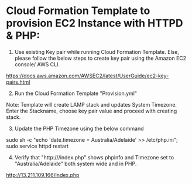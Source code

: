 # Cloud Formation Template to provision EC2 Instance with HTTPD & PHP: 

1) Use existing Key pair while running Cloud Formation Template. Else, please follow the below steps to create key pair using the Amazon EC2 console/ AWS CLI.  

https://docs.aws.amazon.com/AWSEC2/latest/UserGuide/ec2-key-pairs.html

2) Run the Cloud Formation Template "Provision.yml"

Note: Template will create LAMP stack and updates System Timezone. Enter the Stackname, choose key pair value and proceed with creating stack. 

3) Update the PHP Timezone using the below command

sudo sh -c "echo 'date.timezone = Australia/Adelaide' >> /etc/php.ini"; sudo service httpd restart

4) Verify that "http://<your vm ip>/index.php" shows phpinfo and Timezone set to "Australia/Adelaide" both system wide and in PHP.

http://13.211.109.166/index.php
